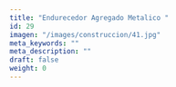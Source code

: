 ```yaml
---
title: "Endurecedor Agregado Metalico "
id: 29
imagen: "/images/construccion/41.jpg"
meta_keywords: ""
meta_description: ""
draft: false
weight: 0
---
```

